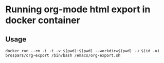 Running org-mode html export in docker container
================================================

Usage
------------

`docker run --rm -i -t -v $(pwd):$(pwd) --workdir=$(pwd) -u $(id -u) brospars/org-export /bin/bash /emacs/org-export.sh`
   

